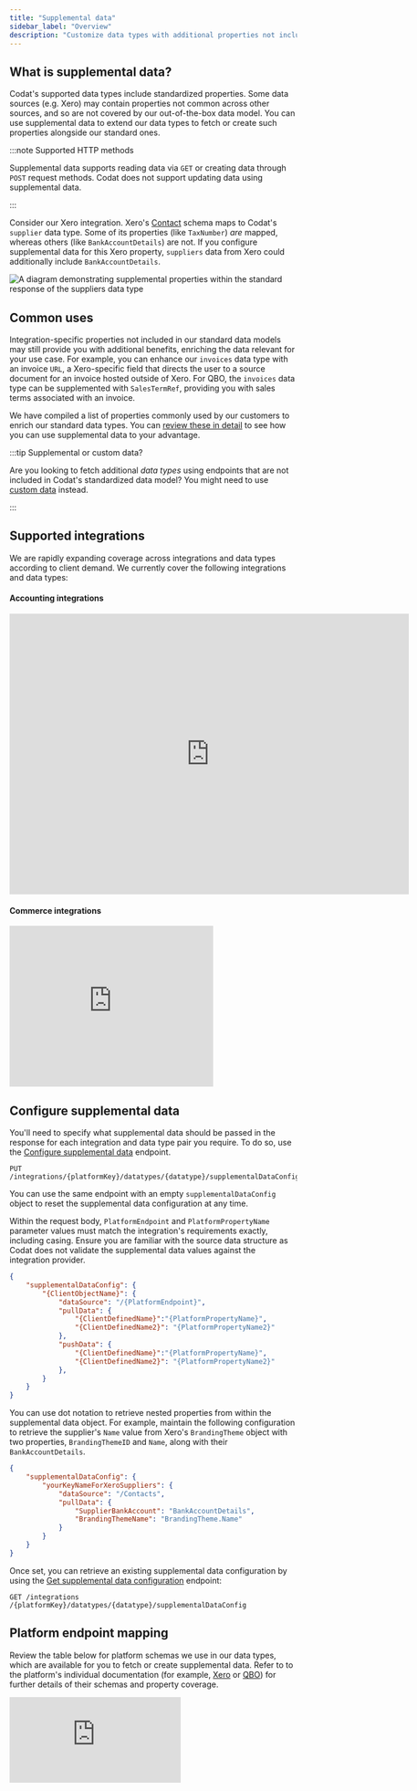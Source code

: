 ```yaml
---
title: "Supplemental data"
sidebar_label: "Overview"
description: "Customize data types with additional properties not included in Codat's out-of-the box data models"
---
```


## What is supplemental data?

Codat's supported data types include standardized properties. Some data sources (e.g. Xero) may contain properties not common across other sources, and so are not covered by our out-of-the-box data model. You can use supplemental data to extend our data types to fetch or create such properties alongside our standard ones. 

:::note Supported HTTP methods

Supplemental data supports reading data via `GET` or creating data through `POST` request methods. Codat does not support updating data using supplemental data.

:::

Consider our Xero integration. Xero's [Contact](https://developer.xero.com/documentation/api/accounting/contacts) schema maps to Codat's `supplier` data type. Some of its properties (like `TaxNumber`) *are* mapped, whereas others (like `BankAccountDetails`) are not. If you configure supplemental data for this Xero property, `suppliers` data from Xero could additionally include `BankAccountDetails`.

![A diagram demonstrating supplemental properties within the standard response of the suppliers data type](/img/use-the-api/supplemental-data.png)

## Common uses

Integration-specific properties not included in our standard data models may still provide you with additional benefits, enriching the data relevant for your use case. For example, you can enhance our `invoices` data type with an invoice `URL`, a Xero-specific field that directs the user to a source document for an invoice hosted outside of Xero. For QBO, the `invoices` data type can be supplemented with `SalesTermRef`, providing you with sales terms associated with an invoice.

We have compiled a list of properties commonly used by our customers to enrich our standard data types. You can [review these in detail](/using-the-api/supplemental-data/usecases) to see how you can use supplemental data to your advantage.

:::tip Supplemental or custom data?

Are you looking to fetch additional _data types_ using endpoints that are not included in Codat's standardized data model? You might need to use [custom data](/using-the-api/custom-data) instead.

:::

## Supported integrations

We are rapidly expanding coverage across integrations and data types according to client demand. We currently cover the following integrations and data types:

#### Accounting integrations
 
<iframe width="700" height="492" frameborder="0" scrolling="no" className="googleSheets" src="https://codat.sharepoint.com/sites/Product/_layouts/15/Doc.aspx?sourcedoc={afa4835a-ea30-44cb-80bf-5c0577ead864}&action=embedview&wdAllowInteractivity=False&Item='Accounting'!A1%3AG18&wdHideGridlines=True&wdDownloadButton=True&wdInConfigurator=True&wdInConfigurator=True"></iframe>

#### Commerce integrations

<iframe width="357" height="282" frameborder="0" scrolling="no" className="googleSheets" src="https://codat.sharepoint.com/sites/Product/_layouts/15/Doc.aspx?sourcedoc={afa4835a-ea30-44cb-80bf-5c0577ead864}&action=embedview&wdAllowInteractivity=False&Item='Commerce'!A1%3AB12&wdHideGridlines=True&wdDownloadButton=True&wdInConfigurator=True&wdInConfigurator=True"></iframe>

## Configure supplemental data

You'll need to specify what supplemental data should be passed in the response for each integration and data type pair you require. To do so, use the [Configure supplemental data](/platform-api#/operations/configure-supplemental-data) endpoint. 

```http
PUT /integrations/{platformKey}/datatypes/{datatype}/supplementalDataConfig
```

You can use the same endpoint with an empty `supplementalDataConfig` object to reset the supplemental data configuration at any time.

Within the request body, `PlatformEndpoint` and `PlatformPropertyName` parameter values must match the integration's requirements exactly, including casing. Ensure you are familiar with the source data structure as Codat does not validate the supplemental data values against the integration provider.

```json title="Supplemental data configuration request body"
{
    "supplementalDataConfig": {
        "{ClientObjectName}": {
            "dataSource": "/{PlatformEndpoint}",
            "pullData": {
                "{ClientDefinedName}":"{PlatformPropertyName}",
                "{ClientDefinedName2}": "{PlatformPropertyName2}"
            },
            "pushData": {
                "{ClientDefinedName}":"{PlatformPropertyName}",
                "{ClientDefinedName2}": "{PlatformPropertyName2}"
            },
        }
    }
}
```
You can use dot notation to retrieve nested properties from within the supplemental data object. For example, maintain the following configuration to retrieve the supplier's `Name` value from Xero's `BrandingTheme` object with two properties, `BrandingThemeID` and `Name`, along with their `BankAccountDetails`.

```json title="Supplemental data configuration with dot notation"
{
    "supplementalDataConfig": {
        "yourKeyNameForXeroSuppliers": {
            "dataSource": "/Contacts",
            "pullData": {
                "SupplierBankAccount": "BankAccountDetails",
                "BrandingThemeName": "BrandingTheme.Name"
            }
        }
    }
}
```

Once set, you can retrieve an existing supplemental data configuration by using the [Get supplemental data configuration](/platform-api#/operations/get-supplemental-data-configuration) endpoint:

```http
GET /integrations​/{platformKey}/datatypes/{datatype}/supplementalDataConfig
```

## Platform endpoint mapping

Review the table below for platform schemas we use in our data types, which are available for you to fetch or create supplemental data. Refer to to the platform's individual documentation (for example, [Xero](https://developer.xero.com/documentation/api/accounting/overview) or [QBO](https://developer.intuit.com/app/developer/qbo/docs/api/accounting/most-commonly-used/account)) for further details of their schemas and property coverage.

<iframe
  src="https://docs.google.com/spreadsheets/d/e/2PACX-1vQIOf4fqpv6L2Phe3iz5nLMPDdBVaAuI3La5dTMTn58TZq_6395WtUsUq7s7jAbeq2vwuseiCzu5DZG/pubhtml?widget=true&amp;headers=false"
  frameborder="0"
  className="googleSheets"
  style={{ height: "400px" }}
/>

## 💡 Tips and traps

- Supplemental data is currently available only at the record level and cannot be used to interact with line-level properties. 

- Data within the supplemental data object is not validated, manipulated, standardized, or transformed by Codat. 

- Our [querying](/using-the-api/querying) functionality doesn't support supplemental data.

- When you add or change supplemental data configuration, the next sync of this data type will be a full sync by default to ensure that supplemental data is added to both new and previously synced records.

- We expose the data sources available to interact with supplemental data but request you to refer to the platforms' own documentation for details on available data and properties for each data source.

- Where we are unable to retrieve requested supplemental data, the fetch operation will still complete, but the supplemental properties will be null.

- If we are unable to perform the operation when creating supplemental data, the operation will fail to avoid creating potentially incomplete or inaccurate records.

- If you configure properties that already exist in Codat's standard data model as supplemental properties, they will overwrite the standard data when creating records.

- Deleted objects, indicated by `metadata.isDeleted` flag set to `true`, will not be enriched by supplemental data. You can read more about [how we handle deleted data](https://docs.codat.io/updates/230411-deletion-of-data#additional-information).
